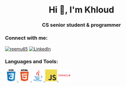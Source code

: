 <h1 align="center">Hi 👋, I'm Khloud</h1>
<h3 align="center">CS senior student & programmer</h3>

<h3 align="left">Connect with me:</h3>
<p align="left">
<a href="https://twitter.com/KhloodCs" target="blank"><img align="center" src="https://duet-cdn.vox-cdn.com/thumbor/0x0:1600x1600/828x552/filters:focal(800x800:801x801):format(webp)/cdn.vox-cdn.com/uploads/chorus_asset/file/24805464/F1x5VdQX0AA9Sgt.jpeg" alt="reemu65" height="30" width="40" /></a>
   <a href="https://www.linkedin.com/in/khloud-ayedh-alsofyani-77b24627b/" target="blank">
    <img align="center" src="https://t0.gstatic.com/images?q=tbn:ANd9GcRMCA3j2A8hfLl9p5UAU5nd9lvqLlNZvqoU4xOsZ192uH4IYS6X" alt="LinkedIn" height="30" width="30" />
  </a>
</p>

<h3 align="left">Languages and Tools:</h3>
<p align="left"> <a href="https://www.w3schools.com/css/" target="_blank" rel="noreferrer"> <img src="https://raw.githubusercontent.com/devicons/devicon/master/icons/css3/css3-original-wordmark.svg" alt="css3" width="40" height="40"/> </a> <a href="https://www.w3.org/html/" target="_blank" rel="noreferrer"> <img src="https://raw.githubusercontent.com/devicons/devicon/master/icons/html5/html5-original-wordmark.svg" alt="html5" width="40" height="40"/> </a> <a href="https://www.java.com" target="_blank" rel="noreferrer"> <img src="https://raw.githubusercontent.com/devicons/devicon/master/icons/java/java-original.svg" alt="java" width="40" height="40"/> </a> <a href="https://developer.mozilla.org/en-US/docs/Web/JavaScript" target="_blank" rel="noreferrer"> <img src="https://raw.githubusercontent.com/devicons/devicon/master/icons/javascript/javascript-original.svg" alt="javascript" width="40" height="40"/> </a> <a href="https://www.oracle.com/" target="_blank" rel="noreferrer"> <img src="https://raw.githubusercontent.com/devicons/devicon/master/icons/oracle/oracle-original.svg" alt="oracle" width="40" height="40"/> </a> </p>
